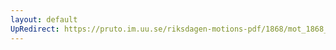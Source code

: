 ```yaml
---
layout: default
UpRedirect: https://pruto.im.uu.se/riksdagen-motions-pdf/1868/mot_1868__ak__60/mot_1868__ak__60-001.pdf
---
```

